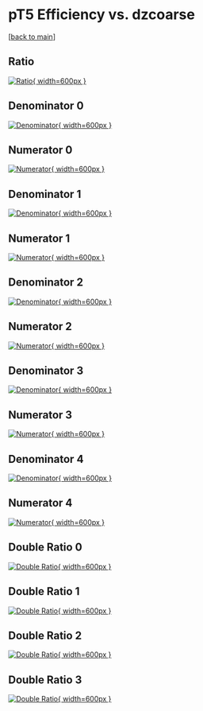 # pT5 Efficiency vs. dzcoarse

[[back to main](./)]



## Ratio

[![Ratio](../mtv/var/pT5_base_211_0_eff_dzcoarse.png){ width=600px }](../mtv/var/pT5_base_211_0_eff_dzcoarse.pdf)

## Denominator 0

[![Denominator](../mtv/den/pT5_base_211_0_eff_dzcoarse_den0.png){ width=600px }](../mtv/den/pT5_base_211_0_eff_dzcoarse_den0.pdf)

## Numerator 0

[![Numerator](../mtv/num/pT5_base_211_0_eff_dzcoarse_num0.png){ width=600px }](../mtv/num/pT5_base_211_0_eff_dzcoarse_num0.pdf)

## Denominator 1

[![Denominator](../mtv/den/pT5_base_211_0_eff_dzcoarse_den1.png){ width=600px }](../mtv/den/pT5_base_211_0_eff_dzcoarse_den1.pdf)

## Numerator 1

[![Numerator](../mtv/num/pT5_base_211_0_eff_dzcoarse_num1.png){ width=600px }](../mtv/num/pT5_base_211_0_eff_dzcoarse_num1.pdf)

## Denominator 2

[![Denominator](../mtv/den/pT5_base_211_0_eff_dzcoarse_den2.png){ width=600px }](../mtv/den/pT5_base_211_0_eff_dzcoarse_den2.pdf)

## Numerator 2

[![Numerator](../mtv/num/pT5_base_211_0_eff_dzcoarse_num2.png){ width=600px }](../mtv/num/pT5_base_211_0_eff_dzcoarse_num2.pdf)

## Denominator 3

[![Denominator](../mtv/den/pT5_base_211_0_eff_dzcoarse_den3.png){ width=600px }](../mtv/den/pT5_base_211_0_eff_dzcoarse_den3.pdf)

## Numerator 3

[![Numerator](../mtv/num/pT5_base_211_0_eff_dzcoarse_num3.png){ width=600px }](../mtv/num/pT5_base_211_0_eff_dzcoarse_num3.pdf)

## Denominator 4

[![Denominator](../mtv/den/pT5_base_211_0_eff_dzcoarse_den4.png){ width=600px }](../mtv/den/pT5_base_211_0_eff_dzcoarse_den4.pdf)

## Numerator 4

[![Numerator](../mtv/num/pT5_base_211_0_eff_dzcoarse_num4.png){ width=600px }](../mtv/num/pT5_base_211_0_eff_dzcoarse_num4.pdf)

## Double Ratio 0

[![Double Ratio](../mtv/ratio/pT5_base_211_0_eff_dzcoarse_ratio0.png){ width=600px }](../mtv/ratio/pT5_base_211_0_eff_dzcoarse_ratio0.pdf)

## Double Ratio 1

[![Double Ratio](../mtv/ratio/pT5_base_211_0_eff_dzcoarse_ratio1.png){ width=600px }](../mtv/ratio/pT5_base_211_0_eff_dzcoarse_ratio1.pdf)

## Double Ratio 2

[![Double Ratio](../mtv/ratio/pT5_base_211_0_eff_dzcoarse_ratio2.png){ width=600px }](../mtv/ratio/pT5_base_211_0_eff_dzcoarse_ratio2.pdf)

## Double Ratio 3

[![Double Ratio](../mtv/ratio/pT5_base_211_0_eff_dzcoarse_ratio3.png){ width=600px }](../mtv/ratio/pT5_base_211_0_eff_dzcoarse_ratio3.pdf)

